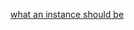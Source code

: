 [what an instance should be](https://nathanmcmillan54.github.io/blog/24-08-2024/24-08-2024-20:35.html)